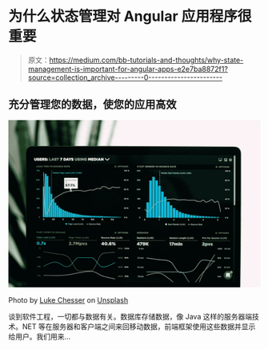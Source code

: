 # 为什么状态管理对 Angular 应用程序很重要

> 原文：<https://medium.com/bb-tutorials-and-thoughts/why-state-management-is-important-for-angular-apps-e2e7ba8872f1?source=collection_archive---------0----------------------->

## 充分管理您的数据，使您的应用高效

![](img/83816fd9f9debe9bc7ba877c98a03654.png)

Photo by [Luke Chesser](https://unsplash.com/@lukechesser?utm_source=medium&utm_medium=referral) on [Unsplash](https://unsplash.com?utm_source=medium&utm_medium=referral)

谈到软件工程，一切都与数据有关。数据库存储数据，像 Java 这样的服务器端技术。NET 等在服务器和客户端之间来回移动数据，前端框架使用这些数据并显示给用户。我们用来…